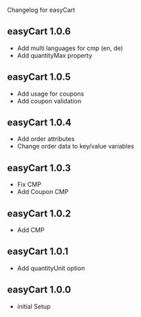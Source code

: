 Changelog for easyCart

easyCart 1.0.6
---------------------------------
+ Add multi languages for cmp (en, de)
+ Add quantityMax property

easyCart 1.0.5
---------------------------------
+ Add usage for coupons
+ Add coupon validation

easyCart 1.0.4
---------------------------------
+ Add order attributes
+ Change order data to key/value variables

easyCart 1.0.3
---------------------------------
+ Fix CMP
+ Add Coupon CMP

easyCart 1.0.2
---------------------------------
+ Add CMP

easyCart 1.0.1
---------------------------------
+ Add quantityUnit option

easyCart 1.0.0
---------------------------------
+ initial Setup
